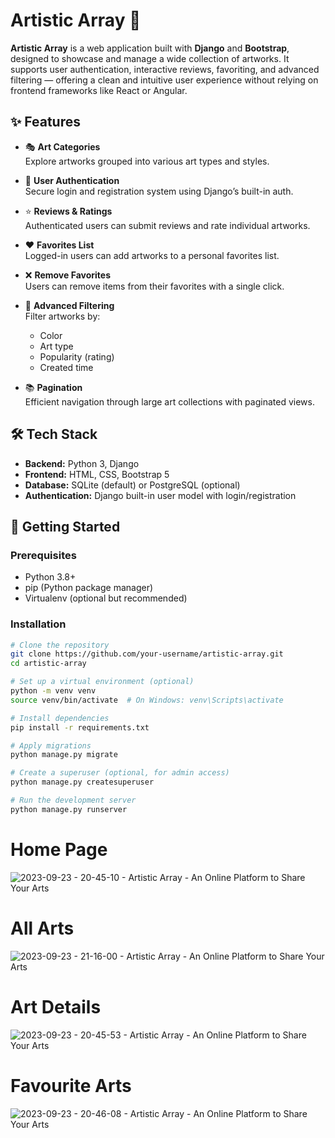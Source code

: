 # Artistic Array 🎨

**Artistic Array** is a web application built with **Django** and **Bootstrap**, designed to showcase and manage a wide collection of artworks. It supports user authentication, interactive reviews, favoriting, and advanced filtering — offering a clean and intuitive user experience without relying on frontend frameworks like React or Angular.

## ✨ Features

- 🎭 **Art Categories**  
  Explore artworks grouped into various art types and styles.

- 🔐 **User Authentication**  
  Secure login and registration system using Django’s built-in auth.

- ⭐ **Reviews & Ratings**  
  Authenticated users can submit reviews and rate individual artworks.

- ❤️ **Favorites List**  
  Logged-in users can add artworks to a personal favorites list.

- ❌ **Remove Favorites**  
  Users can remove items from their favorites with a single click.

- 🎨 **Advanced Filtering**  
  Filter artworks by:
  - Color
  - Art type
  - Popularity (rating)
  - Created time

- 📚 **Pagination**  
  Efficient navigation through large art collections with paginated views.

## 🛠 Tech Stack

- **Backend:** Python 3, Django  
- **Frontend:** HTML, CSS, Bootstrap 5  
- **Database:** SQLite (default) or PostgreSQL (optional)  
- **Authentication:** Django built-in user model with login/registration

## 🚀 Getting Started

### Prerequisites

- Python 3.8+
- pip (Python package manager)
- Virtualenv (optional but recommended)

### Installation

```bash
# Clone the repository
git clone https://github.com/your-username/artistic-array.git
cd artistic-array

# Set up a virtual environment (optional)
python -m venv venv
source venv/bin/activate  # On Windows: venv\Scripts\activate

# Install dependencies
pip install -r requirements.txt

# Apply migrations
python manage.py migrate

# Create a superuser (optional, for admin access)
python manage.py createsuperuser

# Run the development server
python manage.py runserver
```

# Home Page
![2023-09-23 - 20-45-10 - Artistic Array - An Online Platform to Share Your Arts](https://github.com/hridoyroybu/artistic-array/assets/37092647/9f57f509-66e0-467a-b904-0e2343422bea)

# All Arts
![2023-09-23 - 21-16-00 - Artistic Array - An Online Platform to Share Your Arts](https://github.com/hridoyroybu/artistic-array/assets/37092647/ca5e9a6d-95b0-4bb1-849d-6b86ae319f5c)

# Art Details
![2023-09-23 - 20-45-53 - Artistic Array - An Online Platform to Share Your Arts](https://github.com/hridoyroybu/artistic-array/assets/37092647/b1b29a36-7638-4716-b08c-f246d0cd517f)

# Favourite Arts
![2023-09-23 - 20-46-08 - Artistic Array - An Online Platform to Share Your Arts](https://github.com/hridoyroybu/artistic-array/assets/37092647/9e39444c-913b-4e29-b7d6-584a02770e12)
